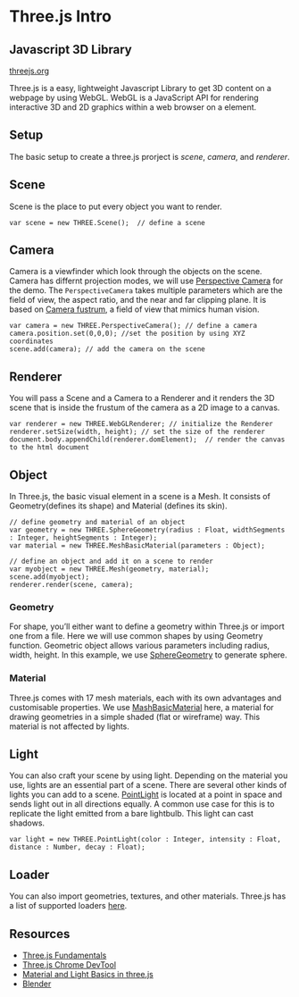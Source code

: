 # Three.js Intro

## Javascript 3D Library

[threejs.org](https://threejs.org)

Three.js is a easy, lightweight Javascript Library to get 3D content on a webpage by using WebGL. WebGL is a JavaScript API for rendering interactive 3D and 2D graphics within a web browser on a <canvas> element.


## Setup
The basic setup to create a three.js prorject is *scene*, *camera*, and *renderer*.


## Scene
Scene is the place to put every object you want to render. 

```
var scene = new THREE.Scene();  // define a scene
```


## Camera

Camera is a viewfinder which look through the objects on the scene. Camera has differnt projection modes, we will use [Perspective Camera](https://threejs.org/docs/index.html#api/en/cameras/PerspectiveCamera) for the demo. The `PerspectiveCamera` takes multiple parameters which are the field of view, the aspect ratio, and the near and far clipping plane. It is based on [Camera fustrum](http://learnwebgl.brown37.net/08_projections/projections_perspective.html), a field of view that mimics human vision.

```
var camera = new THREE.PerspectiveCamera(); // define a camera
camera.position.set(0,0,0); //set the position by using XYZ coordinates
scene.add(camera); // add the camera on the scene
```


## Renderer

You will pass a Scene and a Camera to a Renderer and it renders the 3D scene that is inside the frustum of the camera as a 2D image to a canvas. 

```
var renderer = new THREE.WebGLRenderer; // initialize the Renderer 
renderer.setSize(width, height); // set the size of the renderer
document.body.appendChild(renderer.domElement);  // render the canvas to the html document
```

## Object 
In Three.js, the basic visual element in a scene is a Mesh. It consists of Geometry(defines its shape) and Material (defines its skin). 
```
// define geometry and material of an object
var geometry = new THREE.SphereGeometry(radius : Float, widthSegments : Integer, heightSegments : Integer);
var material = new THREE.MeshBasicMaterial(parameters : Object); 

// define an object and add it on a scene to render
var myobject = new THREE.Mesh(geometry, material); 
scene.add(myobject);
renderer.render(scene, camera);
```

### Geometry
For shape, you’ll either want to define a geometry within Three.js or import one from a file. Here we will use common shapes by using Geometry function. Geometric object allows various parameters including radius, width, height. In this example, we use [SphereGeometry](https://threejs.org/docs/#api/en/geometries/SphereGeometry) to generate sphere.

### Material
Three.js comes with 17 mesh materials, each with its own advantages and customisable properties. We use [MashBasicMaterial](https://threejs.org/docs/#api/en/materials/MeshBasicMaterial) here, a material for drawing geometries in a simple shaded (flat or wireframe) way. This material is not affected by lights.

## Light
You can also craft your scene by using light. Depending on the material you use, lights are an essential part of a scene. There are several other kinds of lights you can add to a scene. [PointLight](https://threejs.org/docs/#api/en/lights/PointLight) is located at a point in space and sends light out in all directions equally. A common use case for this is to replicate the light emitted from a bare lightbulb. This light can cast shadows.


```
var light = new THREE.PointLight(color : Integer, intensity : Float, distance : Number, decay : Float); 
```

## Loader
You can also import geometries, textures, and other materials. Three.js has a list of supported loaders [here](https://threejs.org/docs/index.html#manual/en/introduction/Loading-3D-models).



## Resources
- [Three.js Fundamentals](https://threejsfundamentals.org/)
- [Three.js Chrome DevTool](https://chrome.google.com/webstore/detail/threejs-developer-tools/ebpnegggocnnhleeicgljbedjkganaek)
- [Material and Light Basics in three.js](http://blog.disignstudio.com/materials-and-light-basics-in-three-js/)
- [Blender](https://www.blender.org/)